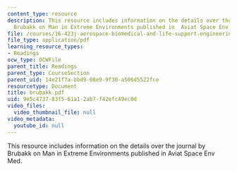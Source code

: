 ```yaml
---
content_type: resource
description: This resource includes information on the details over the journal by
  Brubakk on Man in Extreme Environments published in  Aviat Space Env Med.
file: /courses/16-423j-aerospace-biomedical-and-life-support-engineering-spring-2006/9e5c473783f561a12ab7f42efc49ec0d_brubakk.pdf
file_type: application/pdf
learning_resource_types:
- Readings
ocw_type: OCWFile
parent_title: Readings
parent_type: CourseSection
parent_uid: 14e21f7a-bbd9-08e9-9f30-a506d5522fce
resourcetype: Document
title: brubakk.pdf
uid: 9e5c4737-83f5-61a1-2ab7-f42efc49ec0d
video_files:
  video_thumbnail_file: null
video_metadata:
  youtube_id: null
---
```

This resource includes information on the details over the journal by Brubakk on Man in Extreme Environments published in  Aviat Space Env Med.